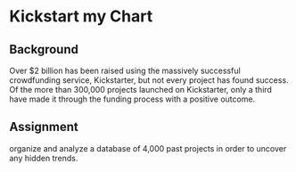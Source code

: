 # Kickstart my Chart

## Background
Over $2 billion has been raised using the massively successful crowdfunding service, Kickstarter, but not every project has found success.  Of the more than 300,000 projects launched on Kickstarter, only a third have made it through the funding process with a positive outcome.  
## Assignment
organize and analyze a database of 4,000 past projects in order to uncover any hidden trends.
